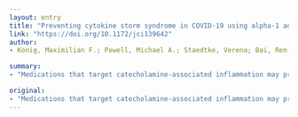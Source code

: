 ```yaml
---
layout: entry
title: "Preventing cytokine storm syndrome in COVID-19 using alpha-1 adrenergic receptor antagonists"
link: "https://doi.org/10.1172/jci139642"
author:
- Konig, Maximilian F.; Powell, Michael A.; Staedtke, Verena; Bai, Ren-Yuan; Thomas, David L.; Fischer, Nicole M.; Huq, Sakibul; Khalafallah, Adham M.; Koenecke, Allison; Xiong, Ruoxuan; Mensh, Brett; Papadopoulos, Nickolas; Kinzler, Kenneth W.; Vogelstein, Bert; Vogelstein, Joshua T.; Athey, Susan; Zhou, Shibin; Bettegowda, Chetan

summary:
- "Medications that target catecholamine-associated inflammation may prevent cytokine storm syndrome associated with COVID-19 and other diseases. Medication may prevent inflammation associated with inflammation. may prevent the disease.. Symptoms may also prevent a disease that can cause cytoke storm."

original:
- "Medications that target catecholamine-associated inflammation may prevent cytokine storm syndrome associated with COVID-19 and other diseases."
---
```


